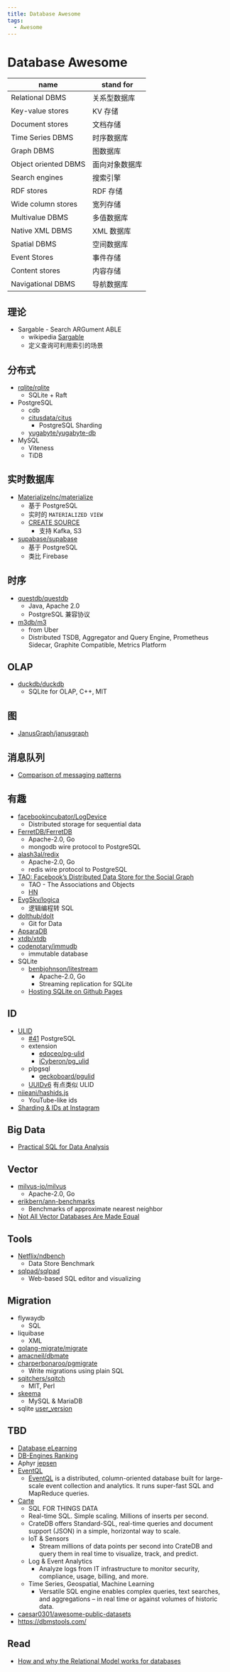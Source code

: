 ```yaml
---
title: Database Awesome
tags:
  - Awesome
---
```


# Database Awesome

| name                 | stand for      |
| -------------------- | -------------- |
| Relational DBMS      | 关系型数据库   |
| Key-value stores     | KV 存储        |
| Document stores      | 文档存储       |
| Time Series DBMS     | 时序数据库     |
| Graph DBMS           | 图数据库       |
| Object oriented DBMS | 面向对象数据库 |
| Search engines       | 搜索引擎       |
| RDF stores           | RDF 存储       |
| Wide column stores   | 宽列存储       |
| Multivalue DBMS      | 多值数据库     |
| Native XML DBMS      | XML 数据库     |
| Spatial DBMS         | 空间数据库     |
| Event Stores         | 事件存储       |
| Content stores       | 内容存储       |
| Navigational DBMS    | 导航数据库     |

## 理论

- Sargable - Search ARGument ABLE
  - wikipedia [Sargable](https://en.wikipedia.org/wiki/Sargable)
  - 定义查询可利用索引的场景

## 分布式

- [rqlite/rqlite](https://github.com/rqlite/rqlite)
  - SQLite + Raft
- PostgreSQL
  - cdb
  - [citusdata/citus](https://github.com/citusdata/citus)
    - PostgreSQL Sharding
  - [yugabyte/yugabyte-db](https://github.com/yugabyte/yugabyte-db)
- MySQL
  - Viteness
  - TiDB

## 实时数据库

- [MaterializeInc/materialize](https://github.com/MaterializeInc/materialize)
  - 基于 PostgreSQL
  - 实时的 `MATERIALIZED VIEW`
  - [CREATE SOURCE](https://materialize.com/docs/sql/create-source/)
    - 支持 Kafka, S3
- [supabase/supabase](https://github.com/supabase/supabase)
  - 基于 PostgreSQL
  - 类比 Firebase

## 时序

- [questdb/questdb](https://github.com/questdb/questdb)
  - Java, Apache 2.0
  - PostgreSQL 兼容协议
- [m3db/m3](https://github.com/m3db/m3)
  - from Uber
  - Distributed TSDB, Aggregator and Query Engine, Prometheus Sidecar, Graphite Compatible, Metrics Platform

## OLAP

- [duckdb/duckdb](https://github.com/duckdb/duckdb)
  - SQLite for OLAP, C++, MIT

## 图

- [JanusGraph/janusgraph](https://github.com/JanusGraph/janusgraph)

## 消息队列

- [Comparison of messaging patterns](https://github.com/obsidiandynamics/goharvest/wiki/Comparison-of-messaging-patterns)

## 有趣

- [facebookincubator/LogDevice](https://github.com/facebookincubator/LogDevice)
  - Distributed storage for sequential data
- [FerretDB/FerretDB](https://github.com/FerretDB/FerretDB)
  - Apache-2.0, Go
  - mongodb wire protocol to PostgreSQL
- [alash3al/redix](https://github.com/alash3al/redix)
  - Apache-2.0, Go
  - redis wire protocol to PostgreSQL
- [TAO: Facebook’s Distributed Data Store for the Social Graph](https://www.micahlerner.com/2021/10/13/tao-facebooks-distributed-data-store-for-the-social-graph.html)
  - TAO - The Associations and Objects
  - [HN](https://news.ycombinator.com/item?id=29045443)
- [EvgSkv/logica](https://github.com/EvgSkv/logica)
  - 逻辑编程转 SQL
- [dolthub/dolt](https://github.com/dolthub/dolt)
  - Git for Data
- [ApsaraDB](https://github.com/ApsaraDB)
- [xtdb/xtdb](https://github.com/xtdb/xtdb)
- [codenotary/immudb](https://github.com/codenotary/immudb)
  - immutable database
- SQLite
  - [benbjohnson/litestream](https://github.com/benbjohnson/litestream)
    - Apache-2.0, Go
    - Streaming replication for SQLite
  - [Hosting SQLite on Github Pages](https://phiresky.github.io/blog/2021/hosting-sqlite-databases-on-github-pages/)

## ID

- [ULID](https://github.com/ulid/spec)
  - [#41](https://github.com/ulid/spec/issues/41)
    PostgreSQL
  - extension
    - [edoceo/pg-ulid](https://github.com/edoceo/pg-ulid)
    - [iCyberon/pg_ulid](https://github.com/iCyberon/pg_ulid)
  - plpgsql
    - [geckoboard/pgulid](https://github.com/geckoboard/pgulid)
  - [UUIDv6](https://datatracker.ietf.org/doc/html/draft-peabody-dispatch-new-uuid-format-00)
    有点类似 ULID
- [niieani/hashids.js](https://github.com/niieani/hashids.js)
  - YouTube-like ids
- [Sharding & IDs at Instagram](https://instagram-engineering.com/1cf5a71e5a5c)

## Big Data

- [Practical SQL for Data Analysis](https://hakibenita.com/sql-for-data-analysis)

## Vector

- [milvus-io/milvus](https://github.com/milvus-io/milvus)
  - Apache-2.0, Go
- [erikbern/ann-benchmarks](https://github.com/erikbern/ann-benchmarks)
  - Benchmarks of approximate nearest neighbor
- [Not All Vector Databases Are Made Equal](https://towardsdatascience.com/9c65a3bd0696)

## Tools

- [Netflix/ndbench](https://github.com/Netflix/ndbench)
  - Data Store Benchmark
- [sqlpad/sqlpad](https://github.com/sqlpad/sqlpad)
  - Web-based SQL editor and visualizing

## Migration

- flywaydb
  - SQL
- liquibase
  - XML
- [golang-migrate/migrate](https://github.com/golang-migrate/migrate)
- [amacneil/dbmate](https://github.com/amacneil/dbmate)
- [charperbonaroo/pgmigrate](https://github.com/charperbonaroo/pgmigrate)
  - Write migrations using plain SQL
- [sqitchers/sqitch](https://github.com/sqitchers/sqitch)
  - MIT, Perl
- [skeema](https://github.com/skeema/skeema)
  - MySQL & MariaDB
- sqlite [user_version](https://sqlite.org/pragma.html#pragma_user_version)

## TBD

- [Database eLearning](https://db.grussell.org/index.html)
- [DB-Engines Ranking](https://db-engines.com/en/ranking)
- Aphyr [jepsen](https://aphyr.com/tags/jepsen)
- [EventQL](https://github.com/eventql/eventql)
  - [EventQL](http://eventql.io/) is a distributed, column-oriented database built for large-scale event collection and analytics. It runs super-fast SQL and MapReduce queries.
- [Carte](https://crate.io/)
  - SQL FOR THINGS DATA
  - Real-time SQL. Simple scaling. Millions of inserts per second.
  - CrateDB offers Standard-SQL, real-time queries and document support (JSON) in a simple, horizontal way to scale.
  - IoT & Sensors
    - Stream millions of data points per second into CrateDB and query them in real time to visualize, track, and predict.
  - Log & Event Analytics
    - Analyze logs from IT infrastructure to monitor security, compliance, usage, billing, and more.
  - Time Series, Geospatial, Machine Learning
    - Versatile SQL engine enables complex queries, text searches, and aggregations – in real time or against volumes of historic data.
- [caesar0301/awesome-public-datasets](https://github.com/caesar0301/awesome-public-datasets)
- https://dbmstools.com/

## Read

- [How and why the Relational Model works for databases](https://blog.the-pans.com/relational/)

